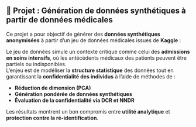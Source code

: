 ## 🧪 Projet : Génération de données synthétiques à partir de données médicales

Ce projet a pour objectif de générer des **données synthétiques anonymisées** à partir d’un jeu de données médicales issues de **Kaggle** :

Le jeu de données simule un contexte critique comme celui des **admissions en soins intensifs**, où les antécédents médicaux des patients peuvent être partiels ou indisponibles.  
L’enjeu est de modéliser la **structure statistique** des données tout en garantissant la **confidentialité des individus** à l’aide de méthodes de :

- **Réduction de dimension (PCA)**  
- **Génération pondérée de données synthétiques**  
- **Évaluation de la confidentialité via DCR et NNDR**

Les résultats montrent un bon compromis entre **utilité analytique** et **protection contre la ré-identification**.

